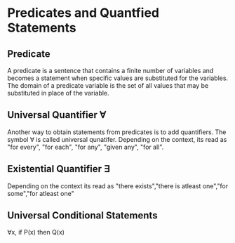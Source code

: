 # Predicates and Quantfied Statements

## Predicate

A predicate is a sentence that contains a finite number of variables and becomes a statement when specific values are
substituted for the variables. The domain of a predicate variable is the set of all values that may be substituted in
place of the variable.

## Universal Quantifier ∀

Another way to obtain statements from predicates is to add quantifiers. The symbol ∀ is called universal qunatifer.
Depending on the context, its read as "for every", "for each", "for any", "given any", "for all".

## Existential Quantifier ∃

Depending on the context its read as "there exists","there is atleast one","for some","for atleast one"

## Universal Conditional Statements

∀x, if P(x) then Q(x)

